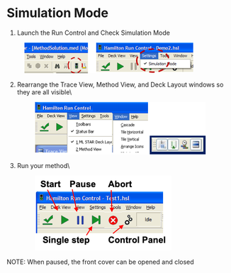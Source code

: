# Simulation Mode

1. Launch the Run Control and Check Simulation Mode

<figure><img src="../.gitbook/assets/image (92).png" alt=""><figcaption></figcaption></figure>

2.  Rearrange the Trace View, Method View, and Deck Layout windows so they are all visible\




    <figure><img src="../.gitbook/assets/image (94).png" alt=""><figcaption></figcaption></figure>
3.  Run your method\


    <figure><img src="../.gitbook/assets/image (96).png" alt=""><figcaption></figcaption></figure>



NOTE: When paused, the front cover can be opened and closed
